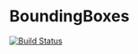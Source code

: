 # BoundingBoxes

[![Build Status](https://travis-ci.org/sjkelly/BoundingBoxes.jl.svg?branch=master)](https://travis-ci.org/sjkelly/BoundingBoxes.jl)
